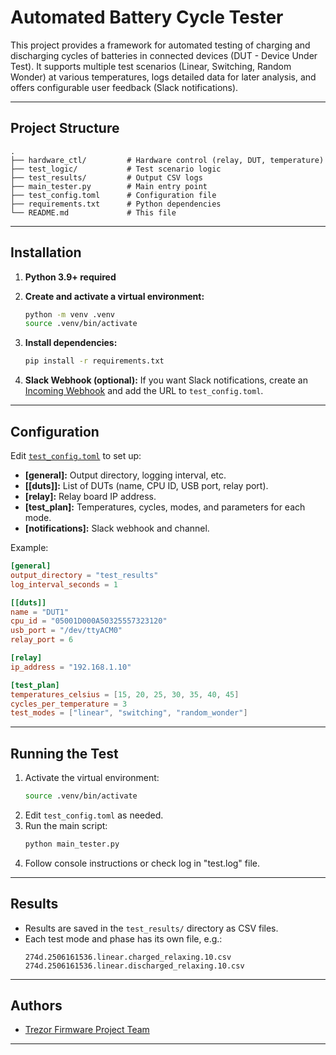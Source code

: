 # Automated Battery Cycle Tester

This project provides a framework for automated testing of charging and discharging cycles of batteries in connected devices (DUT - Device Under Test). It supports multiple test scenarios (Linear, Switching, Random Wonder) at various temperatures, logs detailed data for later analysis, and offers configurable user feedback (Slack notifications).

---

## Project Structure

```
.
├── hardware_ctl/         # Hardware control (relay, DUT, temperature)
├── test_logic/           # Test scenario logic
├── test_results/         # Output CSV logs
├── main_tester.py        # Main entry point
├── test_config.toml      # Configuration file
├── requirements.txt      # Python dependencies
└── README.md             # This file
```

---

## Installation

1. **Python 3.9+ required**

2. **Create and activate a virtual environment:**
   ```sh
   python -m venv .venv
   source .venv/bin/activate
   ```

3. **Install dependencies:**
   ```sh
   pip install -r requirements.txt
   ```

4. **Slack Webhook (optional):**
   If you want Slack notifications, create an [Incoming Webhook](https://api.slack.com/messaging/webhooks) and add the URL to `test_config.toml`.

---

## Configuration

Edit [`test_config.toml`](test_config.toml) to set up:

- **[general]:** Output directory, logging interval, etc.
- **[[duts]]:** List of DUTs (name, CPU ID, USB port, relay port).
- **[relay]:** Relay board IP address.
- **[test_plan]:** Temperatures, cycles, modes, and parameters for each mode.
- **[notifications]:** Slack webhook and channel.

Example:
```toml
[general]
output_directory = "test_results"
log_interval_seconds = 1

[[duts]]
name = "DUT1"
cpu_id = "05001D000A50325557323120"
usb_port = "/dev/ttyACM0"
relay_port = 6

[relay]
ip_address = "192.168.1.10"

[test_plan]
temperatures_celsius = [15, 20, 25, 30, 35, 40, 45]
cycles_per_temperature = 3
test_modes = ["linear", "switching", "random_wonder"]
```

---

## Running the Test

1. Activate the virtual environment:
   ```sh
   source .venv/bin/activate
   ```
2. Edit `test_config.toml` as needed.
3. Run the main script:
   ```sh
   python main_tester.py
   ```
4. Follow console instructions or check log in "test.log" file.

---

## Results

- Results are saved in the `test_results/` directory as CSV files.
- Each test mode and phase has its own file, e.g.:
  ```
  274d.2506161536.linear.charged_relaxing.10.csv
  274d.2506161536.linear.discharged_relaxing.10.csv
  ```

---

## Authors

- [Trezor Firmware Project Team](https://github.com/trezor/trezor-firmware)

---
